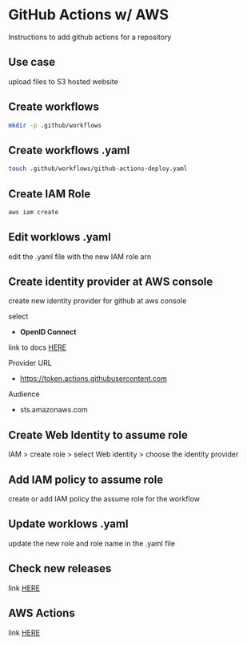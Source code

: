 # GitHub Actions w/ AWS

Instructions to add github actions for a repository

## Use case

upload files to S3 hosted website

## Create workflows

```bash
mkdir -p .github/workflows
```

## Create workflows .yaml

```bash
touch .github/workflows/github-actions-deploy.yaml
```

## Create IAM Role

```bash
aws iam create
```

## Edit worklows .yaml

edit the .yaml file with the new IAM role arn

## Create identity provider at AWS console

create new identity provider for github at aws console

select

- **OpenID Connect**

link to docs [HERE](https://docs.github.com/en/enterprise-server@3.7/actions/deployment/security-hardening-your-deployments/configuring-openid-connect-in-amazon-web-services)

Provider URL

- https://token.actions.githubusercontent.com

Audience

- sts.amazonaws.com

## Create Web Identity to assume role

IAM > create role > select Web identity > choose the identity provider

## Add IAM policy to assume role

create or add IAM policy the assume role for the workflow

## Update worklows .yaml

update the new role and role name in the .yaml file

## Check new releases

link [HERE](https://github.com/aws-actions/configure-aws-credentials/releases)

## AWS Actions

link [HERE](https://github.com/aws-actions)